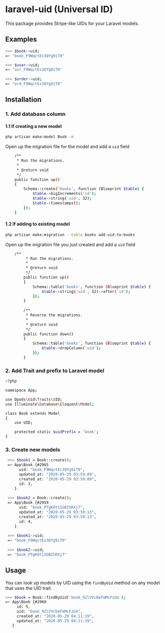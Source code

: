 # laravel-uid (Universal ID)
This package provides Stripe-like UIDs for your Laravel models.

## Examples

```bash
>>> $book->uid;
=> "book_F9WqctEs3QYg9iT0"

>>> $user->uid;
=> "usr_F9WqctEs3QYg9iT0"
 
>>> $order->uid;
=> "ord_F9WqctEs3QYg9iT0"
```

## Installation

### 1. Add database column
#### 1.1 If creating a new model

```bash
php artisan make:model Book -m
```

Open up the migration file for the model and add a `uid` field

```bash
    /**
     * Run the migrations.
     *
     * @return void
     */
    public function up()
    {
        Schema::create('books', function (Blueprint $table) {
            $table->bigIncrements('id');
            $table->string('uid', 32);
            $table->timestamps();
        });
    }
```

#### 1.2 If adding to existing model

```bash
php artisan make:migration --table books add-uid-to-books
```

Open up the migration file you just created and add a `uid` field

```bash
    /**
         * Run the migrations.
         *
         * @return void
         */
        public function up()
        {
            Schema::table('books', function (Blueprint $table) {
                $table->string('uid', 32)->after('id');
            });
        }
    
        /**
         * Reverse the migrations.
         *
         * @return void
         */
        public function down()
        {
            Schema::table('books', function (Blueprint $table) {
                $table->dropColumn('uid');
            });
        }
```

### 2. Add Trait and prefix to Laravel model

```bash
<?php

namespace App;

use Dpods\Uid\Traits\UID;
use Illuminate\Database\Eloquent\Model;

class Book extends Model
{
    use UID;

    protected static $uidPrefix = 'book';
}

```

### 3. Create new models

```bash
 >>> $book1 = Book::create();
 => App\Book {#2965
      uid: "book_F9WqctEs3QYg9iT0",
      updated_at: "2020-05-29 03:59:09",
      created_at: "2020-05-29 03:59:09",
      id: 3,
    }
 
 >>> $book2 = Book::create();
 => App\Book {#2959
      uid: "book_PTgKOt1IGBIhRXj7",
      updated_at: "2020-05-29 03:59:13",
      created_at: "2020-05-29 03:59:13",
      id: 4,
    }
    
 >>> $book1->uid;
 => "book_F9WqctEs3QYg9iT0"
 
 >>> $book2->uid;
 => "book_PTgKOt1IGBIhRXj7"   
```

## Usage

You can look up models by UID using the `findByUid` method on any model that uses the UID trait

```bash
>>> $book = Book::findByUid('book_92lVVcDeFmMcFzG4');
=> App\Book {#2960
     id: 5,
     uid: "book_92lVVcDeFmMcFzG4",
     created_at: "2020-05-29 04:11:39",
     updated_at: "2020-05-29 04:11:39",
   }
```

